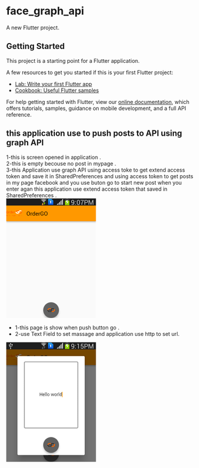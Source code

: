 # face_graph_api

A new Flutter project.

## Getting Started

This project is a starting point for a Flutter application.

A few resources to get you started if this is your first Flutter project:

- [Lab: Write your first Flutter app](https://flutter.dev/docs/get-started/codelab)
- [Cookbook: Useful Flutter samples](https://flutter.dev/docs/cookbook)

For help getting started with Flutter, view our
[online documentation](https://flutter.dev/docs), which offers tutorials,
samples, guidance on mobile development, and a full API reference.

## this application use to push posts to API using graph API
1-this is screen opened in application .<br>
2-this is empty becouse no post in mypage .<br>
3-this Application use graph API using access toke to get extend access token and save it in SharedPreferences and using access token to get posts in my    page facebook and you use buton go to start new post when you enter agan this application use extend access token that saved in SharedPreferences .<br>
<img src="/image/Screenshot_start.png"><br>
- 1-this page is show when push button go .<br>
- 2-use Text Field to set massage and application use http to set url.<br>

<img src="/image/Screenshot_start2.png">

